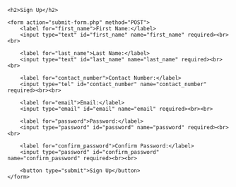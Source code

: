 
<!DOCTYPE html>
<html lang="en">
<head>
    <meta charset="UTF-8">
    <meta name="viewport" content="width=device-width, initial-scale=1.0">
    <title>Sign Up Page</title>
</head>
<body>

    <h2>Sign Up</h2>
    
    <form action="submit-form.php" method="POST">
        <label for="first_name">First Name:</label>
        <input type="text" id="first_name" name="first_name" required><br><br>

        <label for="last_name">Last Name:</label>
        <input type="text" id="last_name" name="last_name" required><br><br>

        <label for="contact_number">Contact Number:</label>
        <input type="tel" id="contact_number" name="contact_number" required><br><br>

        <label for="email">Email:</label>
        <input type="email" id="email" name="email" required><br><br>

        <label for="password">Password:</label>
        <input type="password" id="password" name="password" required><br><br>

        <label for="confirm_password">Confirm Password:</label>
        <input type="password" id="confirm_password" name="confirm_password" required><br><br>

        <button type="submit">Sign Up</button>
    </form>

</body>
</html>
